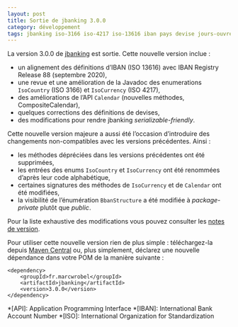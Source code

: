 ```yaml
---
layout: post
title: Sortie de jbanking 3.0.0
category: développement
tags: jbanking iso-3166 iso-4217 iso-13616 iban pays devise jours-ouvrés
---
```


La version 3.0.0 de [jbanking](https://github.com/marcwrobel/jbanking) est sortie. Cette nouvelle
version inclue :
- un alignement des définitions d’IBAN (ISO 13616) avec IBAN Registry Release 88 (septembre 2020),
- une revue et une amélioration de la Javadoc des enumerations `IsoCountry` (ISO 3166) et `IsoCurrency` (ISO 4217),
- des améliorations de l’API `Calendar` (nouvelles méthodes, CompositeCalendar),
- quelques corrections des définitions de devises,
- des modifications pour rendre jbanking _serializable-friendly_.

Cette nouvelle version majeure a aussi été l’occasion d’introduire des changements non-compatibles
avec les versions précédentes. Ainsi :
- les méthodes dépréciées dans les versions précédentes ont été supprimées,
- les entrées des enums `IsoCountry` et `IsoCurrency` ont été renommées d’après leur code alphabétique,
- certaines signatures des méthodes de `IsoCurrency` et de `Calendar` ont été modifiées,
- la visibilité de l’énumération `BbanStructure` a été modifiée à _package-private_ plutôt que _public_.

Pour la liste exhaustive des modifications vous pouvez consulter les
[notes de version](https://github.com/marcwrobel/jbanking/releases/tag/v3.0.0).

Pour utiliser cette nouvelle version rien de plus simple : téléchargez-la depuis [Maven
Central](https://search.maven.org/artifact/fr.marcwrobel/jbanking/3.0.0/jar) ou, plus simplement,
déclarez une nouvelle dépendance dans votre POM de la manière suivante :

    <dependency>
        <groupId>fr.marcwrobel</groupId>
        <artifactId>jbanking</artifactId>
        <version>3.0.0</version>
    </dependency>

*[API]: Application Programming Interface
*[IBAN]: International Bank Account Number
*[ISO]: International Organization for Standardization
